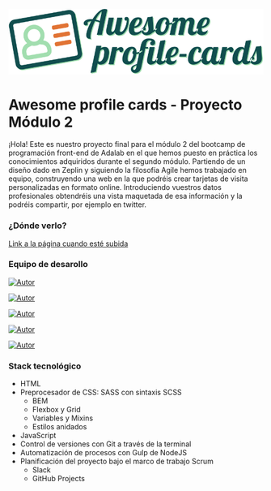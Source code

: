 ![Logo](./src/images/Tarjetas-molonas.svg)

# Awesome profile cards - Proyecto Módulo 2

¡Hola! Este es nuestro proyecto final para el módulo 2 del bootcamp de programación front-end de Adalab en el que hemos puesto en práctica los conocimientos adquiridos durante el segundo módulo. Partiendo de un diseño dado en Zeplin y siguiendo la filosofía Agile hemos trabajado en equipo, construyendo una web en la que podréis crear tarjetas de visita personalizadas en formato online. Introduciendo vuestros datos profesionales obtendréis una vista maquetada de esa información y la podréis compartir, por ejemplo en twitter.

### ¿Dónde verlo?

[Link a la página cuando esté subida](http://#/)

### Equipo de desarollo

[![Autor](https://img.shields.io/badge/github-Esther%20Fernández-yellow?style=for-the-badge&logo=github)](https://github.com/GitTher)  

[![Autor](https://img.shields.io/badge/github-Elena%20Fernández-brightgreen?style=for-the-badge&logo=github)](https://github.com/ElenaFernandez)  

[![Autor](https://img.shields.io/badge/github-Denise%20Overbeck-blue?style=for-the-badge&logo=github)](https://github.com/denisetroglio)  

[![Autor](https://img.shields.io/badge/github-Inma%20Sánchez-red?style=for-the-badge&logo=github)](https://github.com/iscasaban)  

[![Autor](https://img.shields.io/badge/github-Paula%20Perera-black?style=for-the-badge&logo=github)](https://github.com/PaulaEPR)

### Stack tecnológico

- HTML
- Preprocesador de CSS: SASS con sintaxis SCSS
    - BEM
    - Flexbox y Grid
    - Variables y Mixins
    - Estilos anidados
- JavaScript
- Control de versiones con Git a través de la terminal
- Automatización de procesos con Gulp de NodeJS
- Planificación del proyecto bajo el marco de trabajo Scrum
    - Slack
    - GitHub Projects